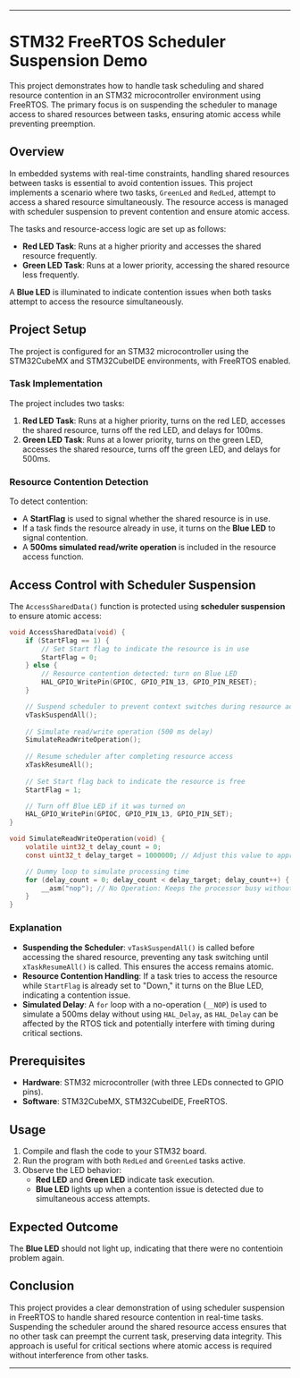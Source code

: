 
---

# STM32 FreeRTOS Scheduler Suspension Demo

This project demonstrates how to handle task scheduling and shared resource contention in an STM32 microcontroller environment using FreeRTOS. The primary focus is on suspending the scheduler to manage access to shared resources between tasks, ensuring atomic access while preventing preemption.

## Overview

In embedded systems with real-time constraints, handling shared resources between tasks is essential to avoid contention issues. This project implements a scenario where two tasks, `GreenLed` and `RedLed`, attempt to access a shared resource simultaneously. The resource access is managed with scheduler suspension to prevent contention and ensure atomic access.

The tasks and resource-access logic are set up as follows:

- **Red LED Task**: Runs at a higher priority and accesses the shared resource frequently.
- **Green LED Task**: Runs at a lower priority, accessing the shared resource less frequently.

A **Blue LED** is illuminated to indicate contention issues when both tasks attempt to access the resource simultaneously.

## Project Setup

The project is configured for an STM32 microcontroller using the STM32CubeMX and STM32CubeIDE environments, with FreeRTOS enabled. 

### Task Implementation

The project includes two tasks:

1. **Red LED Task**: Runs at a higher priority, turns on the red LED, accesses the shared resource, turns off the red LED, and delays for 100ms.
2. **Green LED Task**: Runs at a lower priority, turns on the green LED, accesses the shared resource, turns off the green LED, and delays for 500ms.

### Resource Contention Detection

To detect contention:
- A **StartFlag** is used to signal whether the shared resource is in use.
- If a task finds the resource already in use, it turns on the **Blue LED** to signal contention.
- A **500ms simulated read/write operation** is included in the resource access function.

## Access Control with Scheduler Suspension

The `AccessSharedData()` function is protected using **scheduler suspension** to ensure atomic access:

```c
void AccessSharedData(void) {
    if (StartFlag == 1) {
        // Set Start flag to indicate the resource is in use
        StartFlag = 0;
    } else {
        // Resource contention detected: turn on Blue LED
        HAL_GPIO_WritePin(GPIOC, GPIO_PIN_13, GPIO_PIN_RESET);
    }

    // Suspend scheduler to prevent context switches during resource access
    vTaskSuspendAll();
    
    // Simulate read/write operation (500 ms delay)
    SimulateReadWriteOperation();
    
    // Resume scheduler after completing resource access
    xTaskResumeAll();
    
    // Set Start flag back to indicate the resource is free
    StartFlag = 1;

    // Turn off Blue LED if it was turned on
    HAL_GPIO_WritePin(GPIOC, GPIO_PIN_13, GPIO_PIN_SET);
}

void SimulateReadWriteOperation(void) {
    volatile uint32_t delay_count = 0;
    const uint32_t delay_target = 1000000; // Adjust this value to approximate 500 ms

    // Dummy loop to simulate processing time
    for (delay_count = 0; delay_count < delay_target; delay_count++) {
        __asm("nop"); // No Operation: Keeps the processor busy without changing code behavior
    }
}
```

### Explanation

- **Suspending the Scheduler**: `vTaskSuspendAll()` is called before accessing the shared resource, preventing any task switching until `xTaskResumeAll()` is called. This ensures the access remains atomic.
- **Resource Contention Handling**: If a task tries to access the resource while `StartFlag` is already set to "Down," it turns on the Blue LED, indicating a contention issue.
- **Simulated Delay**: A `for` loop with a no-operation (`__NOP`) is used to simulate a 500ms delay without using `HAL_Delay`, as `HAL_Delay` can be affected by the RTOS tick and potentially interfere with timing during critical sections.

## Prerequisites

- **Hardware**: STM32 microcontroller (with three LEDs connected to GPIO pins).
- **Software**: STM32CubeMX, STM32CubeIDE, FreeRTOS.

## Usage

1. Compile and flash the code to your STM32 board.
2. Run the program with both `RedLed` and `GreenLed` tasks active.
3. Observe the LED behavior:
   - **Red LED** and **Green LED** indicate task execution.
   - **Blue LED** lights up when a contention issue is detected due to simultaneous access attempts.

## Expected Outcome

The **Blue LED** should not light up, indicating that there were no contentioin problem again.

## Conclusion

This project provides a clear demonstration of using scheduler suspension in FreeRTOS to handle shared resource contention in real-time tasks. Suspending the scheduler around the shared resource access ensures that no other task can preempt the current task, preserving data integrity. This approach is useful for critical sections where atomic access is required without interference from other tasks.

---
